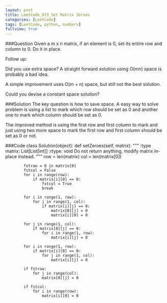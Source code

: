```yaml
---
layout: post
title: LeetCode_073_Set Matrix Zeroes 
categories: [LeetCode]
tags: [LeetCode, python, numbers]
fullview: true
---
```

###Question
Given a m x n matrix, if an element is 0, set its entire row and column to 0. Do it in place.

Follow up:

Did you use extra space?
A straight forward solution using O(mn) space is probably a bad idea.

A simple improvement uses O(m + n) space, but still not the best solution.

Could you devise a constant space solution?

###Solution
The key question is how to save space.
A easy way to solve problem is using a list to mark which row should be set as 0 and another one to mark which column should be set as 0.

The improved method is using the first row and first column to mark and just using two more space to mark the first row and first column should be set as 0 or not.


###Code
	class Solution(object):
	    def setZeroes(self, matrix):
	        """
	        :type matrix: List[List[int]]
	        :rtype: void Do not return anything, modify matrix in-place instead.
	        """
	        row = len(matrix)
	        col = len(matrix[0])

	        fstrow = 0 in matrix[0]
	        fstcol = False
	        for i in range(row):
	        	if matrix[i][0] == 0:
	        		fstcol = True
	        		break

	        for i in range(1, row):
	        	for j in range(1, col):
	        		if matrix[i][j] == 0:
	        			matrix[0][j] = 0
	        			matrix[i][0] = 0

	        for j in range(1, col):
	        	if matrix[0][j] == 0:
	        		for i in range(1, row):
	        			matrix[i][j] = 0

	        for i in range(1, row):
	        	if matrix[i][0] == 0:
	        		for j in range(1, col):
	        			matrix[i][j] = 0

	        if fstrow:
	        	for j in range(col):
	        		matrix[0][j] = 0

	        if fstcol:
	        	for i in range(row):
	        		matrix[i][0] = 0